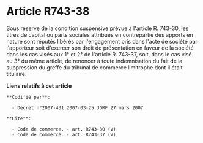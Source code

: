 # Article R743-38

Sous réserve de la condition suspensive prévue à l'article R. 743-30, les titres de capital ou parts sociales attribués en
contrepartie des apports en nature sont réputés libérés par l'engagement pris dans l'acte de société par l'apporteur soit
d'exercer son droit de présentation en faveur de la société dans les cas visés aux 1° et 2° de l'article R. 743-37, soit,
dans le cas visé au 3° du même article, de renoncer à toute indemnisation du fait de la suppression du greffe du tribunal de
commerce limitrophe dont il était titulaire.

**Liens relatifs à cet article**

	**Codifié par**:

	  - Décret n°2007-431 2007-03-25 JORF 27 mars 2007

	**Cite**:

	  - Code de commerce. - art. R743-30 (V)
	  - Code de commerce. - art. R743-37 (V)
